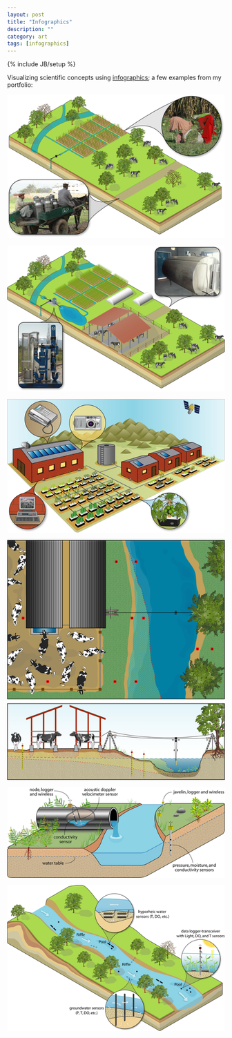 ```yaml
---
layout: post
title: "Infographics"
description: ""
category: art
tags: [infographics]
---
```

{% include JB/setup %}

Visualizing scientific concepts using 
[infographics](http://en.wikipedia.org/wiki/Infographics); 
a few examples from my portfolio:

![center](/figs/2012-05-31-infographics/fig1.png)


![center](/figs/2012-05-31-infographics/fig2.png)


![center](/figs/2012-05-31-infographics/fig3.png)


![center](/figs/2012-05-31-infographics/fig4.png)


![center](/figs/2012-05-31-infographics/fig5.png)


![center](/figs/2012-05-31-infographics/fig6.png)
